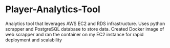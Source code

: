 # Player-Analytics-Tool
Analytics tool that leverages AWS EC2 and RDS infrastructure. Uses python scrapper and PostgreSQL database to store data. Created Docker image of web scrapper and ran the container on my EC2 instance for rapid deployment and scalability
